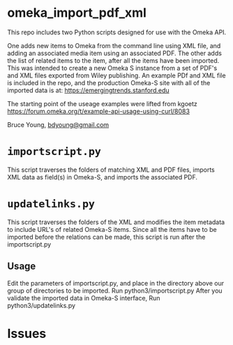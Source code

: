 omeka_import_pdf_xml
=======

This repo includes two Python scripts designed for use with the Omeka API. 

One adds new items to Omeka from the command line using XML file, and adding an associated media item using an associated PDF.
The other adds the list of related items to the item, after all the items have been imported.
This was intended to create a new Omeka S instance from a set of PDF's and XML files exported from Wiley publishing.
An example PDf and XML file is included in the repo, and the production Omeka-S site with all of the imported data is at: https://emergingtrends.stanford.edu 

The starting point of the useage examples were lifted from kgoetz https://forum.omeka.org/t/example-api-usage-using-curl/8083


Bruce Young, bdyoung@gmail.com


`importscript.py`
============

This script traverses the folders of matching XML and PDF files, imports XML data as field(s) in Omeka-S, and imports the associated PDF. 

`updatelinks.py`
============

This script traverses the folders of the XML and modifies the item metadata to include URL's of related Omeka-S items.
Since all the items have to be imported before the relations can be made, this script is run after the importscript.py


Usage
-----

Edit the parameters of importscript.py, and place in the directory above our group of directories to be imported.
Run python3/importscript.py
After you validate the imported data in Omeka-S interface,
Run python3/updatelinks.py


Issues
======


